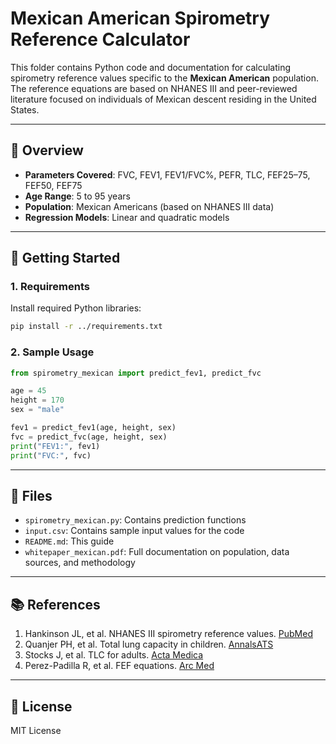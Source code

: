 # Mexican American Spirometry Reference Calculator

This folder contains Python code and documentation for calculating spirometry reference values specific to the **Mexican American** population. The reference equations are based on NHANES III and peer-reviewed literature focused on individuals of Mexican descent residing in the United States.

---

## 📄 Overview
- **Parameters Covered**: FVC, FEV1, FEV1/FVC%, PEFR, TLC, FEF25–75, FEF50, FEF75
- **Age Range**: 5 to 95 years
- **Population**: Mexican Americans (based on NHANES III data)
- **Regression Models**: Linear and quadratic models

---

## 🚀 Getting Started

### 1. Requirements
Install required Python libraries:
```bash
pip install -r ../requirements.txt
```

### 2. Sample Usage
```python
from spirometry_mexican import predict_fev1, predict_fvc

age = 45
height = 170
sex = "male"

fev1 = predict_fev1(age, height, sex)
fvc = predict_fvc(age, height, sex)
print("FEV1:", fev1)
print("FVC:", fvc)
```

---

## 📁 Files
- `spirometry_mexican.py`: Contains prediction functions
-  `input.csv`: Contains sample input values for the code
- `README.md`: This guide
- `whitepaper_mexican.pdf`: Full documentation on population, data sources, and methodology

---

## 📚 References
1. Hankinson JL, et al. NHANES III spirometry reference values. [PubMed](https://www.ncbi.nlm.nih.gov/articles/PMC10351349/)
2. Quanjer PH, et al. Total lung capacity in children. [AnnalsATS](https://www.atsjournals.org/doi/epdf/10.1513/AnnalsATS.201712-922OC?role=tab)
3. Stocks J, et al. TLC for adults. [Acta Medica](https://sci-hub.se/10.1159/000209385)
4. Perez-Padilla R, et al. FEF equations. [Arc Med](https://sci-hub.se/10.1016/j.arcmed.2004.06.010)

---

## 📝 License
MIT License
